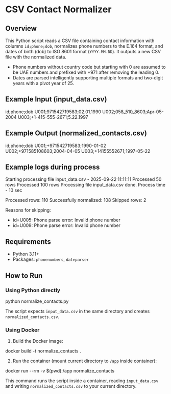 # CSV Contact Normalizer

## Overview
This Python script reads a CSV file containing contact information with columns `id;phone;dob`, normalizes phone numbers to the E.164 format, and dates of birth (dob) to ISO 8601 format (`YYYY-MM-DD`). It outputs a new CSV file with the normalized data.

- Phone numbers without country code but starting with 0 are assumed to be UAE numbers and prefixed with +971 after removing the leading 0.
- Dates are parsed intelligently supporting multiple formats and two-digit years with a pivot year of 25.

## Example Input (input_data.csv)
id;phone;dob
U001;971542719583;02.01.1990
U002;058_510_8603;Apr-05-2004
U003;+1-415-555-2671;5.22.1997

## Example Output (normalized_contacts.csv)
id;phone;dob
U001;+971542719583;1990-01-02
U002;+971585108603;2004-04-05
U003;+14155552671;1997-05-22

## Example logs during process
Starting processing file input_data.csv - 2025-09-22 11:11:11
Processed 50 rows
Processed 100 rows
Processing file input_data.csv done.
Process time - 10 sec 

Processed rows: 110
Successfully normalized: 108
Skipped rows: 2

Reasons for skipping:
 - id=U005: Phone parse error: Invalid phone number
 - id=U009: Phone parse error: Invalid phone number

## Requirements
- Python 3.11+
- Packages: `phonenumbers`, `dateparser`

## How to Run

### Using Python directly

python normalize_contacts.py

The script expects `input_data.csv` in the same directory and creates `normalized_contacts.csv`.

### Using Docker

1. Build the Docker image:

docker build -t normalize_contacts .

2. Run the container (mount current directory to `/app` inside container):

docker run --rm -v $(pwd):/app normalize_contacts

This command runs the script inside a container, reading `input_data.csv` and writing `normalized_contacts.csv` to your current directory.